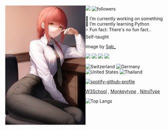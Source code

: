 <p float="left">
<img src='image00.jpg' align="left">
<p float="left"> 
  
  ![](https://komarev.com/ghpvc/?username=Alucus&style=flat-square&abbreviated=true&label=Profile+Views) <img alt="followers" src="https://img.shields.io/github/followers/Alucus?label=Followers&style=social">


  🔭 I’m currently working on something \
  🌱 I’m currently learning Python \
  ⚡ Fun fact: There's no fun fact.. \
  Self-taught

Image by [Sab_](https://www.pixiv.net/en/artworks/102773104)
<p align=left>
    <img src="https://skillicons.dev/icons?i=python" />
    <img src="https://skillicons.dev/icons?i=cs" />
    <img src="https://skillicons.dev/icons?i=godot" />
    <img src="https://skillicons.dev/icons?i=blender" />
    
</p>

![Switzerland](https://raw.githubusercontent.com/stevenrskelton/flag-icon/master/png/16/country-4x3/ch.png "Switzerland")
![Germany](https://raw.githubusercontent.com/stevenrskelton/flag-icon/master/png/16/country-4x3/de.png "Germany")
![United States](https://raw.githubusercontent.com/stevenrskelton/flag-icon/master/png/16/country-4x3/us.png "United States")
![Thailand](https://raw.githubusercontent.com/stevenrskelton/flag-icon/master/png/16/country-4x3/th.png "Thailand")


[![spotify-github-profile](https://spotify-github-profile.vercel.app/api/view?uid=31qsrm7j5cnjfkoyyvesy4fz3zyu&cover_image=true&theme=novatorem&show_offline=true&background_color=121212&interchange=false&bar_color=53b14f&bar_color_cover=false)](https://spotify-github-profile.vercel.app/api/view?uid=31qsrm7j5cnjfkoyyvesy4fz3zyu&redirect=true)

<p align= "left" >

[W3School](https://www.w3profile.com/Alucus) ,
[Monkeytype](https://monkeytype.com/profile/Alucus) ,
[NitroType](https://www.nitrotype.com/racer/117d925bb8c460b9a711a68bc9e17dc4)

![Top Langs](https://github-readme-stats.vercel.app/api/top-langs/?username=Alucus&layout=compact)
